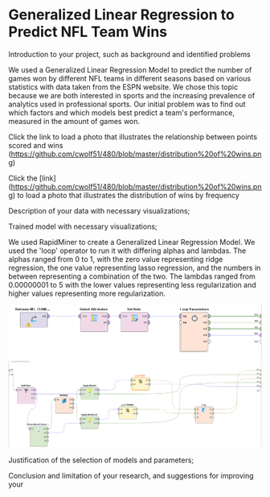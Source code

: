 # Generalized Linear Regression to Predict NFL Team Wins
Introduction to your project, such as background and identified problems

We used a Generalized Linear Regression Model to predict the number of games won by different NFL teams in different seasons based on various statistics with data taken from the ESPN website. We chose this topic because we are both interested in sports and the increasing prevalence of analytics used in professional sports. Our initial problem was to find out which factors and which models best predict a team's performance, measured in the amount of games won.

Click the link to load a photo that illustrates the relationship between points scored and wins (https://github.com/cwolf51/480/blob/master/distribution%20of%20wins.png)


Click the [link] (https://github.com/cwolf51/480/blob/master/distribution%20of%20wins.png)
to load a photo that illustrates the distribution of wins by frequency 


Description of your data with necessary visualizations;

Trained model with necessary visualizations;

We used RapidMiner to create a Generalized Linear Regression Model. We used the 'loop' operator to run it with differing alphas and lambdas. The alphas ranged from 0 to 1, with the zero value representing ridge regression, the one value representing lasso regression, and the numbers in between representing a combination of the two. The lambdas ranged from 0.00000001 to 5 with the lower values representing less regularization and higher values representing more regularization.

<img src="https://github.com/johnsaliba/480/blob/master/outside%20loop.PNG" width="800">
<img src="https://github.com/johnsaliba/480/blob/master/insideloop.PNG" width="800">

Justification of the selection of models and parameters;

Conclusion and limitation of your research, and suggestions for improving your

